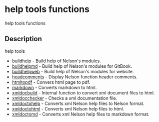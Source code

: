 # help tools functions

help tools functions

## Description

help tools

- [buildhelp](buildhelp.md) - Build help of Nelson's modules.
- [buildhelpmd](buildhelpmd.md) - Build help of Nelson's modules for GitBook.
- [buildhelpweb](buildhelpweb.md) - Build help of Nelson's modules for website.
- [headcomments](headcomments.md) - Display Nelson function header comments.
- [htmltopdf](htmltopdf.md) - Convers html page to pdf.
- [markdown](markdown.md) - Converts markdown to html.
- [xmldocbuild](xmldocbuild.md) - Internal function to convert xml document files to html.
- [xmldocchecker](xmldocchecker.md) - Checks a xml documentation file.
- [xmldoctohelp](xmldoctohelp.md) - Converts xml Nelson help files to Nelson format.
- [xmldoctohtml](xmldoctohtml.md) - Converts xml Nelson help files to html.
- [xmldoctomd](xmldoctomd.md) - Converts xml Nelson help files to markdown format.
